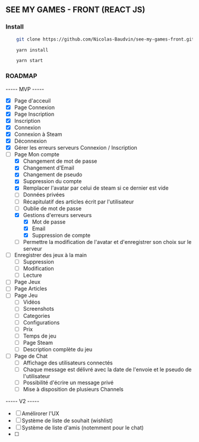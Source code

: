 ## SEE MY GAMES - FRONT (REACT JS)

### Install 

```bash
    git clone https://github.com/Nicolas-Baudvin/see-my-games-front.git
```

```bash
    yarn install
```

```bash
    yarn start
```

### ROADMAP

----- MVP -----

- [x] Page d'acceuil
- [x] Page Connexion
- [x] Page Inscription
- [x] Inscription
- [x] Connexion
- [x] Connexion à Steam
- [x] Déconnexion
- [x] Gérer les erreurs serveurs Connexion / Inscription
- [ ] Page Mon compte
  - [x] Changement de mot de passe
  - [x] Changement d'Email
  - [x] Changement de pseudo
  - [x] Suppression du compte
  - [x] Remplacer l'avatar par celui de steam si ce dernier est vide
  - [ ] Données privées
  - [ ] Récapitulatif des articles écrit par l'utilisateur
  - [ ] Oublie de mot de passe
  - [x] Gestions d'erreurs serveurs
    - [x] Mot de passe
    - [x] Email
    - [x] Suppression de compte
  - [ ] Permettre la modification de l'avatar et d'enregistrer son choix sur le serveur
- [ ] Enregistrer des jeux à la main
  - [ ] Suppression
  - [ ] Modification
  - [ ] Lecture
- [ ] Page Jeux
- [ ] Page Articles
- [ ] Page Jeu
  - [ ] Vidéos
  - [ ] Screenshots
  - [ ] Categories
  - [ ] Configurations
  - [ ] Prix
  - [ ] Temps de jeu
  - [ ] Page Steam
  - [ ] Description complète du jeu
- [ ] Page de Chat
  - [ ] Affichage des utilisateurs connectés
  - [ ] Chaque message est délivré avec la date de l'envoie et le pseudo de l'utilisateur
  - [ ] Possibilité d'écrire un message privé
  - [ ] Mise à disposition de plusieurs Channels

----- V2 -----

- [ ] Amélirorer l'UX
- [ ] Système de liste de souhait (wishlist)
- [ ] Système de liste d'amis (notemment pour le chat)
- [ ] 
